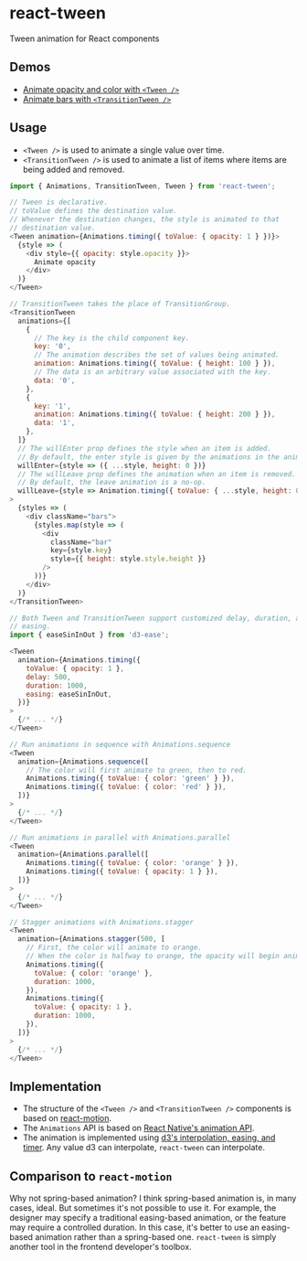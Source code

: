 react-tween
===
Tween animation for React components

Demos
---
- [Animate opacity and color with `<Tween />`](http://codepen.io/mking-clari/pen/JRqzLN)
- [Animate bars with `<TransitionTween />`](http://codepen.io/mking-clari/pen/yadomz)

Usage
---
- `<Tween />` is used to animate a single value over time.
- `<TransitionTween />` is used to animate a list of items where items are being added and removed.

```javascript
import { Animations, TransitionTween, Tween } from 'react-tween';

// Tween is declarative.
// toValue defines the destination value.
// Whenever the destination changes, the style is animated to that
// destination value.
<Tween animation={Animations.timing({ toValue: { opacity: 1 } })}>
  {style => (
    <div style={{ opacity: style.opacity }}>
      Animate opacity
    </div>
  )}
</Tween>

// TransitionTween takes the place of TransitionGroup.
<TransitionTween
  animations={[
    {
      // The key is the child component key.
      key: '0',
      // The animation describes the set of values being animated.
      animation: Animations.timing({ toValue: { height: 100 } }),
      // The data is an arbitrary value associated with the key.
      data: '0',
    },
    {
      key: '1',
      animation: Animations.timing({ toValue: { height: 200 } }),
      data: '1',
    },
  ]}
  // The willEnter prop defines the style when an item is added.
  // By default, the enter style is given by the animations in the animations array.
  willEnter={style => ({ ...style, height: 0 })}
  // The willLeave prop defines the animation when an item is removed.
  // By default, the leave animation is a no-op.
  willLeave={style => Animation.timing({ toValue: { ...style, height: 0 } })}
>
  {styles => (
    <div className="bars">
      {styles.map(style => (
        <div
          className="bar"
          key={style.key}
          style={{ height: style.style.height }}
        />
      ))}
    </div>
  )}
</TransitionTween>

// Both Tween and TransitionTween support customized delay, duration, and
// easing.
import { easeSinInOut } from 'd3-ease';

<Tween
  animation={Animations.timing({
    toValue: { opacity: 1 },
    delay: 500,
    duration: 1000,
    easing: easeSinInOut,
  })}
>
  {/* ... */}
</Tween>

// Run animations in sequence with Animations.sequence
<Tween
  animation={Animations.sequence([
    // The color will first animate to green, then to red.
    Animations.timing({ toValue: { color: 'green' } }),
    Animations.timing({ toValue: { color: 'red' } }),
  ])}
>
  {/* ... */}
</Tween>

// Run animations in parallel with Animations.parallel
<Tween
  animation={Animations.parallel([
    Animations.timing({ toValue: { color: 'orange' } }),
    Animations.timing({ toValue: { opacity: 1 } }),
  ])}
>
  {/* ... */}
</Tween>

// Stagger animations with Animations.stagger
<Tween
  animation={Animations.stagger(500, [
    // First, the color will animate to orange.
    // When the color is halfway to orange, the opacity will begin animating to 1.
    Animations.timing({
      toValue: { color: 'orange' },
      duration: 1000,
    }),
    Animations.timing({
      toValue: { opacity: 1 },
      duration: 1000,
    }),
  ])}
>
  {/* ... */}
</Tween>
```

Implementation
---
- The structure of the `<Tween />` and `<TransitionTween />` components is based on [react-motion](https://github.com/chenglou/react-motion).
- The `Animations` API is based on [React Native's animation API](https://facebook.github.io/react-native/docs/animations.html).
- The animation is implemented using [d3's interpolation, easing, and timer](https://d3js.org). Any value d3 can interpolate, `react-tween` can interpolate.

Comparison to `react-motion`
---
Why not spring-based animation? I think spring-based animation is, in many cases, ideal. But sometimes it's not possible to use it. For example, the designer may specify a traditional easing-based animation, or the feature may require a controlled duration. In this case, it's better to use an easing-based animation rather than a spring-based one. `react-tween` is simply another tool in the frontend developer's toolbox.
